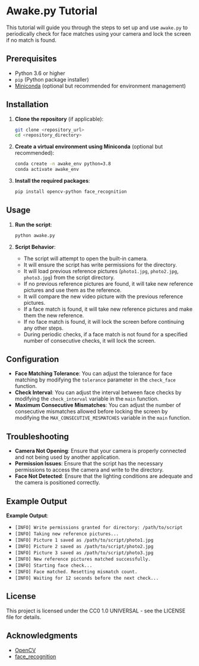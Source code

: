 # Awake.py Tutorial

This tutorial will guide you through the steps to set up and use `awake.py` to periodically check for face matches using your camera and lock the screen if no match is found.

## Prerequisites

- Python 3.6 or higher
- `pip` (Python package installer)
- [Miniconda](https://docs.conda.io/en/latest/miniconda.html) (optional but recommended for environment management)

## Installation

1. **Clone the repository** (if applicable):
    ```sh
    git clone <repository_url>
    cd <repository_directory>
    ```

2. **Create a virtual environment using Miniconda** (optional but recommended):
    ```sh
    conda create -n awake_env python=3.8
    conda activate awake_env
    ```

3. **Install the required packages**:
    ```sh
    pip install opencv-python face_recognition
    ```

## Usage

1. **Run the script**:
    ```sh
    python awake.py
    ```

2. **Script Behavior**:
    - The script will attempt to open the built-in camera.
    - It will ensure the script has write permissions for the directory.
    - It will load previous reference pictures (`photo1.jpg`, `photo2.jpg`, `photo3.jpg`) from the script directory.
    - If no previous reference pictures are found, it will take new reference pictures and use them as the reference.
    - It will compare the new video picture with the previous reference pictures.
    - If a face match is found, it will take new reference pictures and make them the new reference.
    - If no face match is found, it will lock the screen before continuing any other steps.
    - During periodic checks, if a face match is not found for a specified number of consecutive checks, it will lock the screen.

## Configuration

- **Face Matching Tolerance**: You can adjust the tolerance for face matching by modifying the `tolerance` parameter in the `check_face` function.
- **Check Interval**: You can adjust the interval between face checks by modifying the `check_interval` variable in the `main` function.
- **Maximum Consecutive Mismatches**: You can adjust the number of consecutive mismatches allowed before locking the screen by modifying the `MAX_CONSECUTIVE_MISMATCHES` variable in the `main` function.

## Troubleshooting

- **Camera Not Opening**: Ensure that your camera is properly connected and not being used by another application.
- **Permission Issues**: Ensure that the script has the necessary permissions to access the camera and write to the directory.
- **Face Not Detected**: Ensure that the lighting conditions are adequate and the camera is positioned correctly.

## Example Output

**Example Output**:
- `[INFO] Write permissions granted for directory: /path/to/script`
- `[INFO] Taking new reference pictures...`
- `[INFO] Picture 1 saved as /path/to/script/photo1.jpg`
- `[INFO] Picture 2 saved as /path/to/script/photo2.jpg`
- `[INFO] Picture 3 saved as /path/to/script/photo3.jpg`
- `[INFO] New reference pictures matched successfully.`
- `[INFO] Starting face check...`
- `[INFO] Face matched. Resetting mismatch count.`
- `[INFO] Waiting for 12 seconds before the next check...`

## License

This project is licensed under the CC0 1.0 UNIVERSAL - see the LICENSE file for details.

## Acknowledgments

- [OpenCV](https://opencv.org/)
- [face_recognition](https://github.com/ageitgey/face_recognition)
